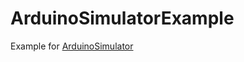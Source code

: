 # ArduinoSimulatorExample
Example for [ArduinoSimulator](https://github.com/mischnic/ArduinoSimulator)
